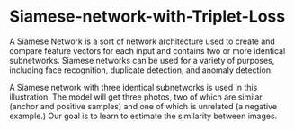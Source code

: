 # Siamese-network-with-Triplet-Loss

A Siamese Network is a sort of network architecture used to create and compare feature vectors for each input and contains two or more identical subnetworks. Siamese networks can be used for a variety of purposes, including face recognition, duplicate detection, and anomaly detection. 

A Siamese network with three identical subnetworks is used in this illustration. The model will get three photos, two of which are similar (anchor and positive samples) and one of which is unrelated (a negative example.) Our goal is to learn to estimate the similarity between images.
